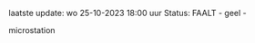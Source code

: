 laatste update: 
wo 25-10-2023 18:00   uur 
Status: FAALT - geel - 
<div class="service Y">microstation</div>